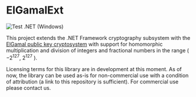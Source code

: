 # ElGamalExt

![Test .NET (Windows)](https://github.com/aprismatic/elgamalext/workflows/Test%20.NET%20(Windows)/badge.svg?branch=master)

This project extends the .NET Framework cryptography subsystem with the [ElGamal public key cryptosystem](https://en.wikipedia.org/wiki/ElGamal_encryption) with support for homomorphic multiplication and division of integers and fractional numbers in the range ( −2<sup>127</sup>, 2<sup>127</sup> ).

Licensing terms for this library are in development at this moment.
As of now, the library can be used as-is for non-commercial use with a condition of attribution (a link to this repository is sufficient).
For commercial use please contact us.
